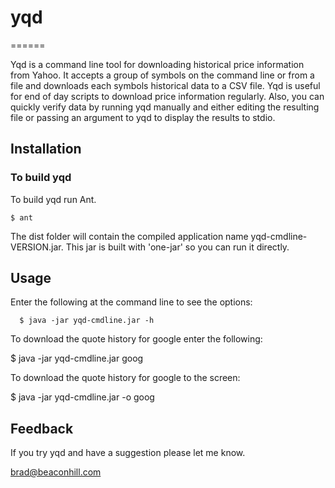 # yqd
======

Yqd is a command line tool for downloading historical price information from Yahoo. It accepts a group of symbols on the command line or from a file and downloads each symbols historical data to a CSV file. Yqd is useful for end of day scripts to download price information regularly. Also, you can quickly verify data by running yqd manually and either editing the resulting file or passing an argument to yqd to display the results to stdio.

## Installation

### To build yqd

To build yqd run Ant.

    $ ant

The dist folder will contain the compiled application name yqd-cmdline-VERSION.jar. This jar is built with 'one-jar' so you can run it directly.

## Usage

Enter the following at the command line to see the options:

      $ java -jar yqd-cmdline.jar -h

To download the quote history for google enter the following:

   $ java -jar yqd-cmdline.jar goog

To download the quote history for google to the screen:

   $ java -jar yqd-cmdline.jar -o goog


## Feedback

If you try yqd and have a suggestion please let me know.

   brad@beaconhill.com
